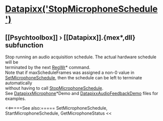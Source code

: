 # [Datapixx('StopMicrophoneSchedule')](Datapixx-StopMicrophoneSchedule) 
## [[Psychtoolbox]] &#8250; [[Datapixx]].{mex*,dll} subfunction


Stop running an audio acquisition schedule. The actual hardware schedule will be  
terminated by the next [RegWr](RegWr)\* command.  
Note that if maxScheduleFrames was assigned a non-0 value in  
[SetMicrophoneSchedule](SetMicrophoneSchedule), then the schedule can be left to terminate automatically  
without having to call [StopMicrophoneSchedule](StopMicrophoneSchedule).  
See [DatapixxMicrophone](DatapixxMicrophone)\*Demo and [DatapixxAudioFeedbackDemo](DatapixxAudioFeedbackDemo) files for examples.  
  


<<=====See also:=====
SetMicrophoneSchedule, StartMicrophoneSchedule, GetMicrophoneStatus
<<